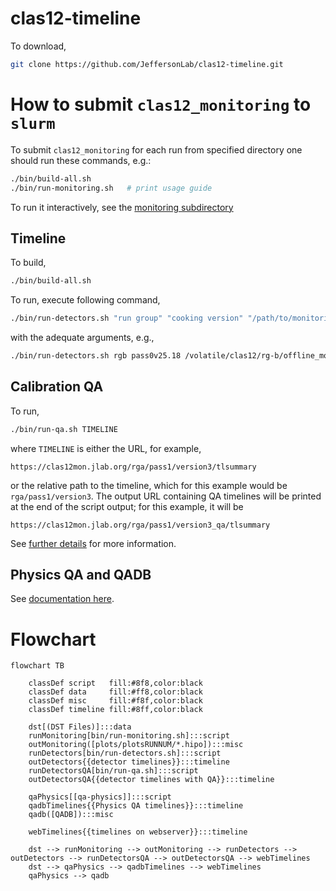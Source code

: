 # clas12-timeline

To download,
```bash
git clone https://github.com/JeffersonLab/clas12-timeline.git
```


# How to submit `clas12_monitoring` to `slurm`
To submit `clas12_monitoring` for each run from specified directory one should run these commands, e.g.:
```bash
./bin/build-all.sh
./bin/run-monitoring.sh   # print usage guide
```

To run it interactively, see the [monitoring subdirectory](monitoring)

##  Timeline
To build,
```bash
./bin/build-all.sh
```

To run, execute following command,

```bash
./bin/run-detectors.sh "run group" "cooking version" "/path/to/monitoring/files/""
```
with the adequate arguments, e.g.,
```bash
./bin/run-detectors.sh rgb pass0v25.18 /volatile/clas12/rg-b/offline_monitoring/pass0/v25.18/
```


## Calibration QA

To run,
```bash
./bin/run-qa.sh TIMELINE
```
where `TIMELINE` is either the URL, for example,
```
https://clas12mon.jlab.org/rga/pass1/version3/tlsummary
```
or the relative path to the timeline, which for this example would be `rga/pass1/version3`. The output
URL containing QA timelines will be printed at the end of the script output; for this example, it will be
```
https://clas12mon.jlab.org/rga/pass1/version3_qa/tlsummary
```

See [further details](qa-detectors/README.md) for more information.

## Physics QA and QADB

See [documentation here](qa-physics).


# Flowchart

```mermaid
flowchart TB

    classDef script   fill:#8f8,color:black
    classDef data     fill:#ff8,color:black
    classDef misc     fill:#f8f,color:black
    classDef timeline fill:#8ff,color:black

    dst[(DST Files)]:::data
    runMonitoring[bin/run-monitoring.sh]:::script
    outMonitoring([plots/plotsRUNNUM/*.hipo]):::misc
    runDetectors[bin/run-detectors.sh]:::script
    outDetectors{{detector timelines}}:::timeline
    runDetectorsQA[bin/run-qa.sh]:::script
    outDetectorsQA{{detector timelines with QA}}:::timeline

    qaPhysics[[qa-physics]]:::script
    qadbTimelines{{Physics QA timelines}}:::timeline
    qadb([QADB]):::misc

    webTimelines{{timelines on webserver}}:::timeline

    dst --> runMonitoring --> outMonitoring --> runDetectors --> outDetectors --> runDetectorsQA --> outDetectorsQA --> webTimelines
    dst --> qaPhysics --> qadbTimelines --> webTimelines
    qaPhysics --> qadb
```
